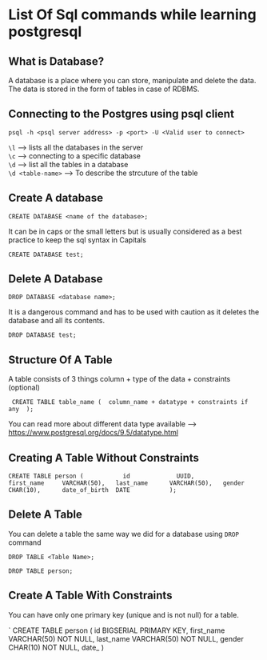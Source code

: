 # List Of Sql commands while learning postgresql

## What is Database?

A database is a place where you can store, manipulate and delete the data. The data is stored in the form of tables in case of RDBMS.

## Connecting to the Postgres using psql client

`psql -h <psql server address> -p <port> -U <Valid user to connect>`

`\l`              --> lists all the databases in the server <br />
`\c`              --> connecting to a specific database <br />
`\d`              --> list all the tables in a database <br />
`\d <table-name>` --> To describe the strcuture of the table <br />
## Create A database

`CREATE DATABASE <name of the database>;`

It can be in caps or the small letters but is usually considered as a best practice to keep the sql syntax in Capitals

`CREATE DATABASE test;`

## Delete A Database

`DROP DATABASE <database name>;`

It is a dangerous command and has to be used with caution as it deletes the database and all its contents.

`DROP DATABASE test;`

## Structure Of A Table

A table consists of 3 things column + type of the data + constraints (optional) <br />

` CREATE TABLE table_name ( 
    column_name + datatype + constraints if any 
);` <br />

You can read more about different data type available --> https://www.postgresql.org/docs/9.5/datatype.html <br />

## Creating A Table Without Constraints

`CREATE TABLE person (          
    id             UUID,         
    first_name     VARCHAR(50),  
    last_name      VARCHAR(50),  
    gender         CHAR(10),     
    date_of_birth  DATE          
);`  <br />                       


## Delete A Table 

You can delete a table the same way we did for a database using `DROP` command <br />

`DROP TABLE <Table Name>;` <br />

`DROP TABLE person;`   <br />

## Create A Table With Constraints

You can have only one primary key (unique and is not null) for a table.

` CREATE TABLE person (
    id              BIGSERIAL PRIMARY KEY,
    first_name      VARCHAR(50) NOT NULL,
    last_name       VARCHAR(50) NOT NULL,
    gender          CHAR(10)    NOT NULL,
    date_
)


